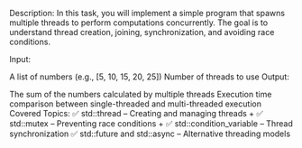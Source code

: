 
Description:
In this task, you will implement a simple program that spawns multiple threads to perform computations concurrently. The goal is to understand thread creation, joining, synchronization, and avoiding race conditions.

Input:

A list of numbers (e.g., [5, 10, 15, 20, 25])
Number of threads to use
Output:

The sum of the numbers calculated by multiple threads
Execution time comparison between single-threaded and multi-threaded execution
Covered Topics:
✅ std::thread – Creating and managing threads +
✅ std::mutex – Preventing race conditions + 
✅ std::condition_variable – Thread synchronization
✅ std::future and std::async – Alternative threading models

